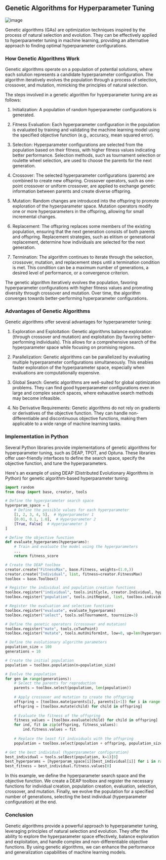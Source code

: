 ## Genetic Algorithms for Hyperparameter Tuning
![image](https://github.com/fatihilhan42/Data_Science_Journey/assets/63750425/41ad1171-0c20-48fc-bdb9-1b097d1d3da4)

Genetic algorithms (GAs) are optimization techniques inspired by the process of natural selection and evolution. They can be effectively applied to hyperparameter tuning in machine learning, providing an alternative approach to finding optimal hyperparameter configurations.

### How Genetic Algorithms Work
Genetic algorithms operate on a population of potential solutions, where each solution represents a candidate hyperparameter configuration. The algorithm iteratively evolves the population through a process of selection, crossover, and mutation, mimicking the principles of natural selection.

The steps involved in a genetic algorithm for hyperparameter tuning are as follows:

1. Initialization: A population of random hyperparameter configurations is generated.

2. Fitness Evaluation: Each hyperparameter configuration in the population is evaluated by training and validating the machine learning model using the specified objective function (e.g., accuracy, mean squared error).

3. Selection: Hyperparameter configurations are selected from the population based on their fitness, with higher fitness values indicating better performance. Selection methods, such as tournament selection or roulette wheel selection, are used to choose the parents for the next generation.

4. Crossover: The selected hyperparameter configurations (parents) are combined to create new offspring. Crossover operators, such as one-point crossover or uniform crossover, are applied to exchange genetic information between parents and create diverse offspring.

5. Mutation: Random changes are introduced into the offspring to promote exploration of the hyperparameter space. Mutation operators modify one or more hyperparameters in the offspring, allowing for small incremental changes.

6. Replacement: The offspring replaces some members of the existing population, ensuring that the next generation consists of both parents and offspring. Replacement strategies, such as elitism or generational replacement, determine how individuals are selected for the next generation.

7. Termination: The algorithm continues to iterate through the selection, crossover, mutation, and replacement steps until a termination condition is met. This condition can be a maximum number of generations, a desired level of performance, or a convergence criterion.

The genetic algorithm iteratively evolves the population, favoring hyperparameter configurations with higher fitness values and promoting diversity through crossover and mutation. Over time, the algorithm converges towards better-performing hyperparameter configurations.

### Advantages of Genetic Algorithms
Genetic algorithms offer several advantages for hyperparameter tuning:

1. Exploration and Exploitation: Genetic algorithms balance exploration (through crossover and mutation) and exploitation (by favoring better-performing individuals). This allows for a comprehensive search of the hyperparameter space while focusing on promising regions.

2. Parallelization: Genetic algorithms can be parallelized by evaluating multiple hyperparameter configurations simultaneously. This enables faster exploration of the hyperparameter space, especially when evaluations are computationally expensive.

3. Global Search: Genetic algorithms are well-suited for global optimization problems. They can find good hyperparameter configurations even in large and complex search spaces, where exhaustive search methods may become infeasible.

4. No Derivative Requirements: Genetic algorithms do not rely on gradients or derivatives of the objective function. They can handle non-differentiable and discontinuous objective functions, making them applicable to a wide range of machine learning tasks.

### Implementation in Python
Several Python libraries provide implementations of genetic algorithms for hyperparameter tuning, such as DEAP, TPOT, and Optuna. These libraries offer user-friendly interfaces to define the search space, specify the objective function, and tune the hyperparameters.

Here's an example of using DEAP (Distributed Evolutionary Algorithms in Python) for genetic algorithm-based hyperparameter tuning:

```python
import random
from deap import base, creator, tools

# Define the hyperparameter search space
hyperparam_space = [
    # Define the possible values for each hyperparameter
    [1, 2, 3, 4, 5],  # Hyperparameter 1
    [0.01, 0.1, 1.0],  # Hyperparameter 2
    [True, False]  # Hyperparameter 3
]

# Define the objective function
def evaluate_hyperparams(hyperparams):
    # Train and evaluate the model using the hyperparameters
    ...
    return fitness_score

# Create the DEAP toolbox
creator.create("FitnessMax", base.Fitness, weights=(1.0,))
creator.create("Individual", list, fitness=creator.FitnessMax)
toolbox = base.Toolbox()

# Register the individual and population creation functions
toolbox.register("individual", tools.initCycle, creator.Individual, hyperparam_space, n=1)
toolbox.register("population", tools.initRepeat, list, toolbox.individual)

# Register the evaluation and selection functions
toolbox.register("evaluate", evaluate_hyperparams)
toolbox.register("select", tools.selTournament, tournsize=3)

# Define the genetic operators (crossover and mutation)
toolbox.register("mate", tools.cxTwoPoint)
toolbox.register("mutate", tools.mutUniformInt, low=0, up=len(hyperparam_space)-1, indpb=0.1)

# Define the evolutionary algorithm parameters
population_size = 100
generations = 10

# Create the initial population
population = toolbox.population(n=population_size)

# Evolve the population
for gen in range(generations):
    # Select the parents for reproduction
    parents = toolbox.select(population, len(population))
    
    # Apply crossover and mutation to create the offspring
    offspring = [toolbox.mate(parents[i], parents[i+1]) for i in range(0, len(parents), 2)]
    offspring = [toolbox.mutate(child) for child in offspring]
    
    # Evaluate the fitness of the offspring
    fitness_values = [toolbox.evaluate(child) for child in offspring]
    for ind, fit in zip(offspring, fitness_values):
        ind.fitness.values = fit
    
    # Replace the least fit individuals with the offspring
    population = toolbox.select(population + offspring, population_size)

# Get the best individual (hyperparameter configuration)
best_individual = tools.selBest(population, k=1)[0]
best_hyperparams = [hyperparam_space[i][best_individual[i]] for i in range(len(best_individual))]
best_fitness = best_individual.fitness.values[0]

```

In this example, we define the hyperparameter search space and the objective function. We create a DEAP toolbox and register the necessary functions for individual creation, population creation, evaluation, selection, crossover, and mutation. Finally, we evolve the population for a specified number of generations, selecting the best individual (hyperparameter configuration) at the end.

### Conclusion
Genetic algorithms provide a powerful approach to hyperparameter tuning, leveraging principles of natural selection and evolution. They offer the ability to explore the hyperparameter space effectively, balance exploration and exploitation, and handle complex and non-differentiable objective functions. By using genetic algorithms, we can enhance the performance and generalization capabilities of machine learning models.
